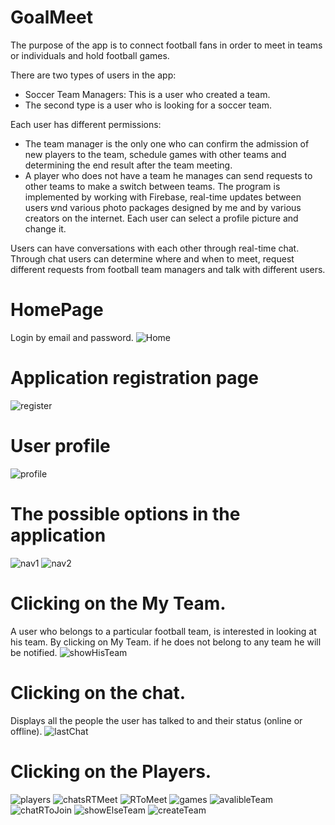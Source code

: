 # GoalMeet
The purpose of the app is to connect football fans in order to meet in teams or individuals and hold football games.

There are two types of users in the app:
* Soccer Team Managers: This is a user who created a team.
* The second type is a user who is looking for a soccer team.

Each user has different permissions: 
* The team manager is the only one who can confirm the admission of new players to the team,
schedule games with other teams and determining the end result after the team meeting.
* A player who does not have a team he manages can send requests to other teams to make a switch between teams.
The program is implemented by working with Firebase, real-time updates between users שnd various photo packages designed by me and by various creators on the internet.
Each user can select a profile picture and change it.

Users can have conversations with each other through real-time chat.
Through chat users can determine where and when to meet, request different requests from football team managers and talk with different users.


# HomePage
Login by email and password.
![Home](https://user-images.githubusercontent.com/65177459/108538539-9489c200-72e7-11eb-9aa9-6637bc9babc1.jpg)
# Application registration page 
![register](https://user-images.githubusercontent.com/65177459/108538582-a1a6b100-72e7-11eb-98ce-c2ab55f74157.jpg)
# User profile
![profile](https://user-images.githubusercontent.com/65177459/108538603-a66b6500-72e7-11eb-99f8-fb35696e9d24.jpg)
# The possible options in the application
![nav1](https://user-images.githubusercontent.com/65177459/108539006-1aa60880-72e8-11eb-96b5-554890dc2159.jpg)
![nav2](https://user-images.githubusercontent.com/65177459/108539027-1e398f80-72e8-11eb-83f8-176e7e6803c0.jpg)
# Clicking on the My Team.
A user who belongs to a particular football team, is interested in looking at his team. By clicking on My Team.
if he does not belong to any team he will be notified.
![showHisTeam](https://user-images.githubusercontent.com/65177459/108538658-b84d0800-72e7-11eb-8e30-41b3592e9eb1.jpg)
# Clicking on the chat.
Displays all the people the user has talked to and their status (online or offline).
![lastChat](https://user-images.githubusercontent.com/65177459/108538845-e7fc1000-72e7-11eb-8da1-ebd759d89e71.jpg)
# Clicking on the Players.

![players](https://user-images.githubusercontent.com/65177459/108539191-56d96900-72e8-11eb-9457-86bd0e418471.jpg)
![chatsRTMeet](https://user-images.githubusercontent.com/65177459/108539262-6d7fc000-72e8-11eb-8b0a-6f41350d85f0.jpg)
![RToMeet](https://user-images.githubusercontent.com/65177459/108539278-753f6480-72e8-11eb-84a8-83fbf97d1fef.jpg)
![games](https://user-images.githubusercontent.com/65177459/108539401-9e5ff500-72e8-11eb-952b-ebf020170d2b.jpg)
![avalibleTeam](https://user-images.githubusercontent.com/65177459/108539573-d8c99200-72e8-11eb-9932-6cc84b7815bb.jpg)
![chatRToJoin](https://user-images.githubusercontent.com/65177459/108539659-f696f700-72e8-11eb-8ec4-1f27857b85c1.jpg)
![showElseTeam](https://user-images.githubusercontent.com/65177459/108539339-8c7e5200-72e8-11eb-821a-e60695c94abf.jpg)
![createTeam](https://user-images.githubusercontent.com/65177459/108539874-36f67500-72e9-11eb-9349-ec9973f0de00.jpg)
